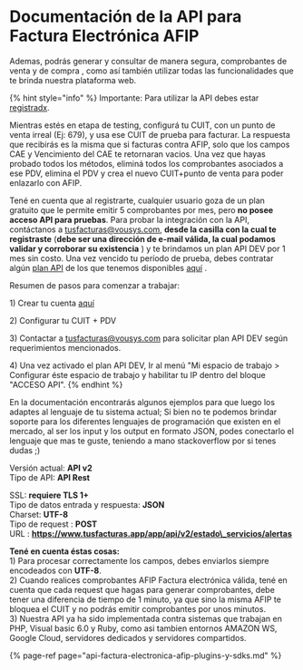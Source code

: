 # Documentación de la API para Factura Electrónica AFIP

Ademas, podrás generar y consultar de manera segura, comprobantes de venta y de compra , como así también utilizar todas las funcionalidades que te brinda nuestra plataforma web. 

{% hint style="info" %}
Importante: Para utilizar la API debes estar [registradx](https://www.tusfacturas.com.ar/registrarme-factura-electronica.html). 

Mientras estés en etapa de testing, configurá tu CUIT, con un punto de venta irreal \(Ej: 679\), y usa ese CUIT de prueba para facturar. La respuesta que recibirás es la misma que si facturas contra AFIP, solo que los campos CAE y Vencimiento del CAE te retornaran vacios. Una vez que hayas probado todos los métodos, eliminá todos los comprobantes asociados a ese PDV, elimina el PDV y crea el nuevo CUIT+punto de venta para poder enlazarlo con AFIP. 

Tené en cuenta que al registrarte, cualquier usuario goza de un plan gratuito que le permite emitir 5 comprobantes por mes, pero **no posee acceso API para pruebas**. Para probar la integración con la API, contáctanos a tusfacturas@vousys.com, **desde la casilla con la cual te registraste** \(**debe ser una dirección de e-mail válida, la cual podamos validar y corroborar su existencia** \) y te brindamos un plan API DEV por 1 mes sin costo. Una vez vencido tu período de prueba, debes contratar algún [plan API](https://www.tusfacturas.com.ar/tarifas-factura-electronica.html) de los que tenemos disponibles [aquí](https://www.tusfacturas.com.ar/tarifas-factura-electronica.html) .

Resumen de pasos para comenzar a trabajar:

1\)  Crear tu cuenta [aquí](https://www.tusfacturas.app)

2\) Configurar tu CUIT + PDV

3\) Contactar a tusfacturas@vousys.com para solicitar plan API DEV según requerimientos mencionados.

4\) Una vez activado el plan API DEV, Ir al menú  "Mi espacio de trabajo &gt; Configurar éste espacio de trabajo y habilitar tu IP  dentro del bloque "ACCESO API".
{% endhint %}

  
En la documentación encontrarás algunos ejemplos para que luego los adaptes al lenguaje de tu sistema actual; Si bien no te podemos brindar soporte para los diferentes lenguajes de programación que existen en el mercado, al ser los input y los output en formato JSON, podes conectarlo el lenguaje que mas te guste, teniendo a mano stackoverflow por si tenes dudas ;\) 

  
Versión actual: **API v2**   
Tipo de API: **API Rest**

SSL: **requiere TLS 1+**  
Tipo de datos entrada y respuesta: **JSON**  
Charset: **UTF-8**  
Tipo de request : **POST**  
URL : **https://www.tusfacturas.app/app/api/v2/estado\_servicios/alertas**  




**Tené en cuenta éstas cosas:**  
1\) Para procesar correctamente los campos, debes enviarlos siempre encodeados con **UTF-8**.   
2\) Cuando realices comprobantes AFIP Factura electrónica válida, tené en cuenta que cada request que hagas para generar comprobantes, debe tener una diferencia de tiempo de 1 minuto, ya que sino la misma AFIP te bloquea el CUIT  y no podrás emitir comprobantes por unos minutos.   
3\) Nuestra API ya ha sido implementada contra sistemas que trabajan en PHP, Visual basic 6.0 y Ruby, como asi tambien entornos AMAZON WS, Google Cloud, servidores dedicados y servidores compartidos. 



{% page-ref page="api-factura-electronica-afip-plugins-y-sdks.md" %}



